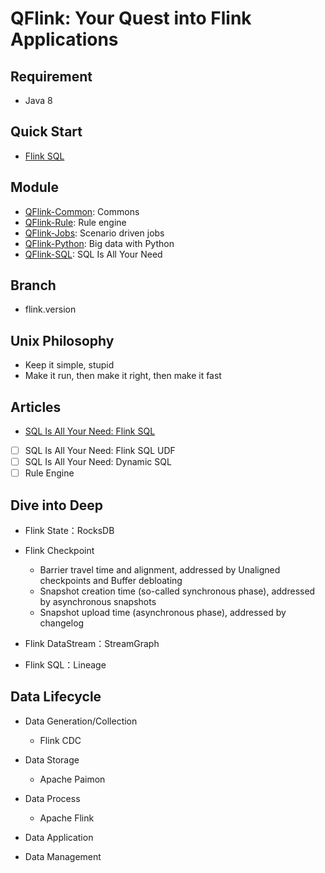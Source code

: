 # QFlink: Your Quest into Flink Applications

## Requirement
- Java 8

## Quick Start

- [Flink SQL](./qflink-sql/qflink-sql-sdk/src/test/java/cn/syntomic/qflink/sql/sdk/EndToEndTest.java)

## Module
- [QFlink-Common](./qflink-common/README.md): Commons
- [QFlink-Rule](./qflink-rule/README.md): Rule engine
- [QFlink-Jobs](./qflink-jobs/README.md): Scenario driven jobs
- [QFlink-Python](./qflink-python/README.md): Big data with Python
- [QFlink-SQL](./qflink-sql/README.md): SQL Is All Your Need

## Branch
- flink.version

## Unix Philosophy
- Keep it simple, stupid
- Make it run, then make it right, then make it fast

## Articles
- [SQL Is All Your Need: Flink SQL](https://syntomic.github.io/2023/04/28/SQL-Is-All-Your-Need-Flink-SQL/)
- [ ] SQL Is All Your Need: Flink SQL UDF
- [ ] SQL Is All Your Need: Dynamic SQL
- [ ] Rule Engine

## Dive into Deep
- Flink State：RocksDB
- Flink Checkpoint
    - Barrier travel time and alignment, addressed by Unaligned checkpoints and Buffer debloating
    - Snapshot creation time (so-called synchronous phase), addressed by asynchronous snapshots
    - Snapshot upload time (asynchronous phase), addressed by changelog

- Flink DataStream：StreamGraph
- Flink SQL：Lineage

## Data Lifecycle
- Data Generation/Collection
    - Flink CDC

- Data Storage
    - Apache Paimon

- Data Process
    - Apache Flink

- Data Application

- Data Management
